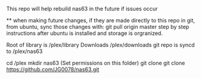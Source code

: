 This repo will help rebuild nas63 in the future if issues occur

** when making future changes, if they are made directly to this repo in git, from ubuntu, sync those changes with: git pull origin master
step by step instructions after ubuntu is installed and storage is orgranized.

Root of library is /plex/library
Downloads /plex/downloads
git repo is syncd to /plex/nas63



cd /plex
mkdir nas63 (Set permissions on this folder)
git clone git clone https://github.com/JG0078/nas63.git
